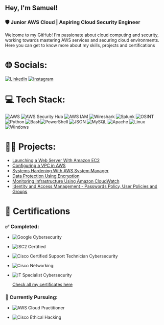 ## **Hey, I'm Samuel!**  
### 🛡️ Junior AWS Cloud | Aspiring Cloud Security Engineer

Welcome to my GitHub! I'm passionate about cloud computing and security, working towards mastering AWS services and securing cloud environments.  
Here you can get to know more about my skills, projects and certifications


# 🌐 Socials:
[![LinkedIn](https://img.shields.io/badge/LinkedIn-%230077B5.svg?logo=linkedin&logoColor=white)](https://linkedin.com/in/sbrito96) [![Instagram](https://img.shields.io/badge/Instagram-%23E4405F.svg?logo=Instagram&logoColor=white)](https://instagram.com/sbrito96)  

# 💻 Tech Stack:

![AWS](https://img.shields.io/badge/AWS-232F3E?style=for-the-badge&logo=amazonaws&logoColor=white) ![AWS Security Hub](https://img.shields.io/badge/AWS_Security_Hub-FF9900?style=for-the-badge&logo=amazonaws&logoColor=white) ![AWS IAM](https://img.shields.io/badge/AWS_IAM-232F3E?style=for-the-badge&logo=amazonaws&logoColor=white) ![Wireshark](https://img.shields.io/badge/Wireshark-1679A1?style=for-the-badge&logo=wireshark&logoColor=white) ![Splunk](https://img.shields.io/badge/Splunk-000000?style=for-the-badge&logo=splunk&logoColor=white) ![OSINT](https://img.shields.io/badge/OSINT-000000?style=for-the-badge&logo=hack-the-box&logoColor=white) ![Python](https://img.shields.io/badge/Python-3670A0?style=for-the-badge&logo=python&logoColor=ffdd54) ![Bash](https://img.shields.io/badge/Bash-121011?style=for-the-badge&logo=gnu-bash&logoColor=white)![PowerShell](https://img.shields.io/badge/PowerShell-5391FE?style=for-the-badge&logo=powershell&logoColor=white) ![JSON](https://img.shields.io/badge/JSON-000000?style=for-the-badge&logo=json&logoColor=white) ![MySQL](https://img.shields.io/badge/MySQL-4479A1?style=for-the-badge&logo=mysql&logoColor=white) ![Apache](https://img.shields.io/badge/Apache-D42029?style=for-the-badge&logo=apache&logoColor=white) ![Linux](https://img.shields.io/badge/Linux-000000?style=for-the-badge&logo=linux&logoColor=white) ![Windows](https://img.shields.io/badge/Windows-0078D6?style=for-the-badge&logo=windows&logoColor=white)  


# 👨‍💻 Projects:

- [Launching a Web Server With Amazon EC2](https://github.com/sbrito96/launching-web-server-EC2)
- [Configuring a VPC in AWS](https://github.com/sbrito96/configuring-VPC)
- [Systems Hardening With AWS System Manager](https://github.com/sbrito96/system-hardening)
- [Data Protection Using Encryption](https://github.com/sbrito96/data-protection)
- [Monitoring Infrastructure Using Amazon CloudWatch](https://github.com/sbrito96/monitoring-infrastructure-amazon-cloudwatch)
- [Identity and Access Management - Passwords Policy, User Policies and Groups](https://github.com/sbrito96/IAM-password-users-groups)



# 📜 Certifications  

### ✅ Completed:
- ![Google Cybersecurity](https://img.shields.io/badge/Google_Cybersecurity-4285F4?style=for-the-badge&logo=google&logoColor=white)   

- ![ISC2 Certified](https://img.shields.io/badge/ISC2_Certified_CC-00A19A?style=for-the-badge&logo=isc2&logoColor=white)
     
- ![Cisco Certified Support Technician Cybersecurity](https://img.shields.io/badge/Cisco%20CCST%20Cybersecurity-0563BB?style=for-the-badge&logo=cisco&logoColor=white)

- ![Cisco Networking](https://img.shields.io/badge/Cisco_Certified_Networking-1BA0D7?style=for-the-badge&logo=cisco&logoColor=white)   

- ![IT Specialist Cybersecurity](https://img.shields.io/badge/IT_Specialist_Cybersecurity-6A0DAD?style=for-the-badge&logo=microsoft&logoColor=white)  

  [Check all my certificates here](https://www.credly.com/users/samuel-brito.0d47190d)  

### 📌 Currently Pursuing:
- ![AWS Cloud Practitioner](https://img.shields.io/badge/AWS_Cloud_Practitioner-FF9900?style=for-the-badge&logo=amazonaws&logoColor=white)  

- ![Cisco Ethical Hacking](https://img.shields.io/badge/Cisco_Ethical_Hacking-D42029?style=for-the-badge&logo=cisco&logoColor=white)  
